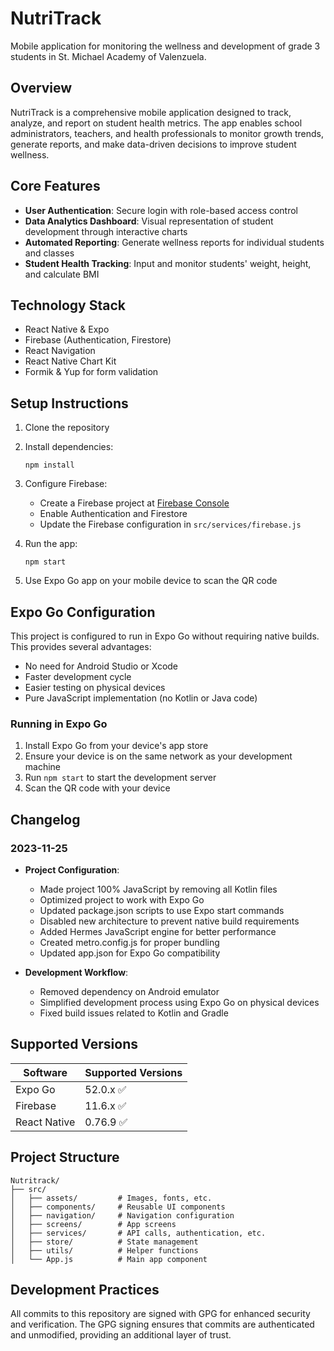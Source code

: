 # NutriTrack

Mobile application for monitoring the wellness and development of grade 3 students in St. Michael Academy of Valenzuela.

## Overview

NutriTrack is a comprehensive mobile application designed to track, analyze, and report on student health metrics. The app enables school administrators, teachers, and health professionals to monitor growth trends, generate reports, and make data-driven decisions to improve student wellness.

## Core Features

- **User Authentication**: Secure login with role-based access control
- **Data Analytics Dashboard**: Visual representation of student development through interactive charts
- **Automated Reporting**: Generate wellness reports for individual students and classes
- **Student Health Tracking**: Input and monitor students' weight, height, and calculate BMI

## Technology Stack

- React Native & Expo
- Firebase (Authentication, Firestore)
- React Navigation
- React Native Chart Kit
- Formik & Yup for form validation

## Setup Instructions

1. Clone the repository
2. Install dependencies:
   ```
   npm install
   ```
3. Configure Firebase:

   - Create a Firebase project at [Firebase Console](https://console.firebase.google.com/)
   - Enable Authentication and Firestore
   - Update the Firebase configuration in `src/services/firebase.js`

4. Run the app:
   ```
   npm start
   ```
5. Use Expo Go app on your mobile device to scan the QR code

## Expo Go Configuration

This project is configured to run in Expo Go without requiring native builds. This provides several advantages:

- No need for Android Studio or Xcode
- Faster development cycle
- Easier testing on physical devices
- Pure JavaScript implementation (no Kotlin or Java code)

### Running in Expo Go

1. Install Expo Go from your device's app store
2. Ensure your device is on the same network as your development machine
3. Run `npm start` to start the development server
4. Scan the QR code with your device

## Changelog

### 2023-11-25

- **Project Configuration**:

  - Made project 100% JavaScript by removing all Kotlin files
  - Optimized project to work with Expo Go
  - Updated package.json scripts to use Expo start commands
  - Disabled new architecture to prevent native build requirements
  - Added Hermes JavaScript engine for better performance
  - Created metro.config.js for proper bundling
  - Updated app.json for Expo Go compatibility

- **Development Workflow**:
  - Removed dependency on Android emulator
  - Simplified development process using Expo Go on physical devices
  - Fixed build issues related to Kotlin and Gradle

## Supported Versions

| Software     | Supported Versions        |
| ------------ | ------------------------- |
| Expo Go      | 52.0.x :white_check_mark: |
| Firebase     | 11.6.x :white_check_mark: |
| React Native | 0.76.9 :white_check_mark: |

## Project Structure

```
Nutritrack/
├── src/
│   ├── assets/         # Images, fonts, etc.
│   ├── components/     # Reusable UI components
│   ├── navigation/     # Navigation configuration
│   ├── screens/        # App screens
│   ├── services/       # API calls, authentication, etc.
│   ├── store/          # State management
│   ├── utils/          # Helper functions
│   └── App.js          # Main app component
```

## Development Practices

All commits to this repository are signed with GPG for enhanced security and verification. The GPG signing ensures that commits are authenticated and unmodified, providing an additional layer of trust.
